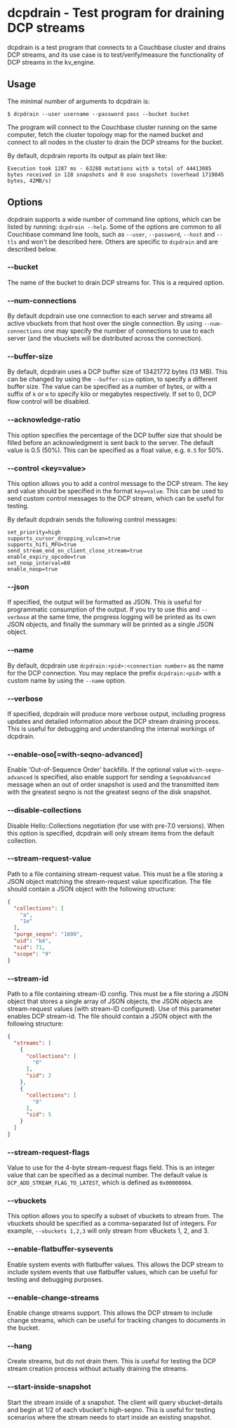 # dcpdrain - Test program for draining DCP streams

dcpdrain is a test program that connects to a Couchbase cluster and
drains DCP streams, and its use case is to test/verify/measure the
functionality of DCP streams in the kv_engine.

## Usage

The minimal number of arguments to dcpdrain is:

```
$ dcpdrain --user username --password pass --bucket bucket
```

The program will connect to the Couchbase cluster running on the same
computer, fetch the cluster topology map for the named bucket and
connect to all nodes in the cluster to drain the DCP streams for the
bucket.

By default, dcpdrain reports its output as plain text like:

```
Execution took 1287 ms - 63288 mutations with a total of 44413085 bytes received in 128 snapshots and 0 oso snapshots (overhead 1719845 bytes, 42MB/s)
```

## Options

dcpdrain supports a wide number of command line options, which can be
listed by running: `dcpdrain --help`. Some of the options are common
to all Couchbase command line tools, such as `--user`, `--password`,
`--host` and `--tls` and won't be described here. Others are specific
to `dcpdrain` and are described below.

### --bucket

The name of the bucket to drain DCP streams for. This is a required
option.

### --num-connections <number>

By default dcpdrain use one connection to each server and streams all
active vbuckets from that host over the single connection. By using
`--num-connections` one may specify the number of connections to use
to each server (and the vbuckets will be distributed across the
connection).

### --buffer-size <size>

By default, dcpdrain uses a DCP buffer size of 13421772 bytes (13
MB). This can be changed by using the `--buffer-size` option, to
specify a different buffer size. The value can be specified as a
number of bytes, or with a suffix of `k` or `m` to specify kilo or
megabytes respectively. If set to 0, DCP flow control will be
disabled.

### --acknowledge-ratio <ratio>

This option specifies the percentage of the DCP buffer size that
should be filled before an acknowledgment is sent back to the
server. The default value is 0.5 (50%). This can be specified as a
float value, e.g. `0.5` for 50%.

### --control <key=value>

This option allows you to add a control message to the DCP stream. The
key and value should be specified in the format `key=value`. This can
be used to send custom control messages to the DCP stream, which can
be useful for testing.

By default dcpdrain sends the following control messages:

    set_priority=high
    supports_cursor_dropping_vulcan=true
    supports_hifi_MFU=true
    send_stream_end_on_client_close_stream=true
    enable_expiry_opcode=true
    set_noop_interval=60
    enable_noop=true

### --json

If specified, the output will be formatted as JSON. This is useful for
programmatic consumption of the output. If you try to use this and
`--verbose` at the same time, the progress logging will be printed as
its own JSON objects, and finally the summary will be printed as a
single JSON object.

### --name <name>

By default, dcpdrain use `dcpdrain:<pid>:<connection number>` as the
name for the DCP connection. You may replace the prefix
`dcpdrain:<pid>` with a custom name by using the `--name` option.

### --verbose

If specified, dcpdrain will produce more verbose output, including
progress updates and detailed information about the DCP stream
draining process. This is useful for debugging and understanding the
internal workings of dcpdrain.

### --enable-oso[=with-seqno-advanced]

Enable 'Out-of-Sequence Order' backfills. If the optional value
`with-seqno-advanced` is specified, also enable support for sending a
`SeqnoAdvanced` message when an out of order snapshot is used and the
transmitted item with the greatest seqno is not the greatest seqno of
the disk snapshot.

### --disable-collections

Disable Hello::Collections negotiation (for use with pre-7.0
versions). When this option is specified, dcpdrain will only
stream items from the default collection.

### --stream-request-value <filename>

Path to a file containing stream-request value. This must be a file
storing a JSON object matching the stream-request value
specification. The file should contain a JSON object with the
following structure:

```json
{
  "collections": [
    "a",
    "1e"
  ],
  "purge_seqno": "1000",
  "uid": "b4",
  "sid": 71,
  "scope": "9"
}
```

### --stream-id <filename>

Path to a file containing stream-ID config. This must be a file
storing a JSON object that stores a single array of JSON objects, the
JSON objects are stream-request values (with stream-ID
configured). Use of this parameter enables DCP stream-id. The file
should contain a JSON object with the following structure:

```json
{
  "streams": [
    {
      "collections": [
        "0"
      ],
      "sid": 2
    },
    {
      "collections": [
        "8"
      ],
      "sid": 5
    }
  ]
}
```
### --stream-request-flags <number>

Value to use for the 4-byte stream-request flags field. This is an
integer value that can be specified as a decimal number.  The default
value is `DCP_ADD_STREAM_FLAG_TO_LATEST`, which is defined as
`0x00000004`.

### --vbuckets <list>

This option allows you to specify a subset of vbuckets to stream from.
The vbuckets should be specified as a comma-separated list of
integers.  For example, `--vbuckets 1,2,3` will only stream from
vBuckets 1, 2, and 3.

### --enable-flatbuffer-sysevents

Enable system events with flatbuffer values. This allows the DCP
stream to include system events that use flatbuffer values, which can
be useful for testing and debugging purposes.

### --enable-change-streams

Enable change streams support. This allows the DCP stream to include
change streams, which can be useful for tracking changes to documents
in the bucket.

### --hang

Create streams, but do not drain them. This is useful for testing the
DCP stream creation process without actually draining the streams.

### --start-inside-snapshot

Start the stream inside of a snapshot. The client will query
vbucket-details and begin at 1/2 of each vbucket's high-seqno. This is
useful for testing scenarios where the stream needs to start inside an
existing snapshot.



